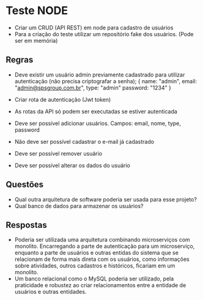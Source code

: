 # Teste NODE

- Criar um CRUD (API REST) em node para cadastro de usuários
- Para a criação do teste utilizar um repositório fake dos usuários. (Pode ser em memória)

## Regras

- Deve existir um usuário admin previamente cadastrado para utilizar autenticação (não precisa criptografar a senha);
  {
    name: "admin",
    email: "admin@spsgroup.com.br",
    type: "admin"
    password: "1234"
  }

- Criar rota de autenticação (Jwt token)
- As rotas da API só podem ser executadas se estiver autenticada
- Deve ser possível adicionar usuários. Campos: email, nome, type, password
- Não deve ser possível cadastrar o e-mail já cadastrado
- Deve ser possível remover usuário
- Deve ser possível alterar os dados do usuário

## Questões

- Qual outra arquitetura de software poderia ser usada para esse projeto?
- Qual banco de dados para armazenar os usuários?

## Respostas
- Poderia ser utilizada uma arquitetura combinando microserviços com monolito. Encarregando a parte de autenticação para um microserviço, enquanto a parte de usuários e outras entidas do sistema que se relacionam de forma mais direta com os usuários, como informações sobre atividades, outros cadastros e históricos, ficariam em um monolito. 
- Um banco relacional como o MySQL poderia ser utilizado, pela praticidade e robustez ao criar relacionamentos entre a entidade de usuários e outras entidades.